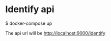 # Identify api 

$ docker-compose up

The api url will be [http://localhost:9000/identify](http://localhost:9000/identify)
